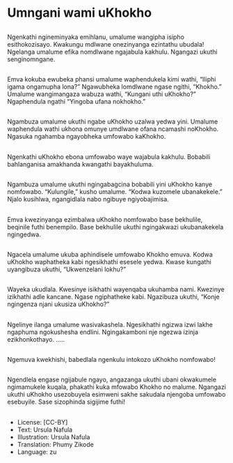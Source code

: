 # Umngani wami uKhokho

##
Ngenkathi ngineminyaka
emihlanu, umalume wangipha
isipho esithokozisayo.
Kwakungu mdlwane
onezinyanga ezintathu ubudala!
Ngelanga umalume efika
nomdlwane ngajabula kakhulu.
Ngangazi ukuthi
senginomngane.

##
Emva kokuba ewubeka phansi
umalume waphendukela kimi
wathi, “Iliphi igama ongamupha
lona?”
Ngawubheka lomdlwane ngase
ngithi, “Khokho.”
Umalume wangimangaza
wabuza wathi, “Kungani uthi
uKhokho?”
Ngaphendula ngathi “Yingoba
ufana nokhokho.”

##
Ngambuza umalume ukuthi ngabe uKhokho
uzalwa yedwa yini.
Umalume waphendula wathi ukhona omunye
umdlwane ofana ncamashi noKhokho.
Ngasuka ngahamba ngayobheka umfowabo
kaKhokho.

##
Ngenkathi uKhokho ebona
umfowabo waye wajabula
kakhulu.
Bobabili bahlanganisa
amakhanda kwangathi
bayakhuluma.

##
Ngambuza umalume ukuthi
ngingabagcina bobabili yini
uKhokho kanye nomfowabo.
“Kulungile,” kusho umalume.
“Kodwa kuzomele
ubanakekele.”
Njalo kusihlwa, ngangidlala
nabo ngibuye ngiyobajimisa.

##
Emva kwezinyanga ezimbalwa
uKhokho nomfowabo base
bekhulile, beqinile futhi
benempilo.
Base bekhulile ukuthi
ngingakwazi ukubanakekela
ngingedwa.

##
Ngacela umalume ukuba
aphindisele umfowabo Khokho
emuva.
Kodwa uKhokho waphatheka
kabi ngesikhathi esesele yedwa.
Kwase kungathi uyangibuza
ukuthi, “Ukwenzelani lokhu?”

##
Wayeka ukudlala.
Kwesinye isikhathi wayenqaba
ukuhamba nami.
Kwezinye izikhathi adle
kancane.
Ngase ngiphatheke kabi.
Ngazibuza ukuthi, “Konje
ngingenza njani ukusiza
uKhokho?”

##
Ngelinye ilanga umalume wasivakashela.
Ngesikhathi ngizwa izwi lakhe ngaphuma ngokushesha
endlini.
Ngingakamboni nje ngezwa izinja ezikhonkothayo. …..

##
Ngemuva kwekhishi, babedlala
ngenkulu intokozo uKhokho
nomfowabo!

##
Ngendlela engase ngijabule
ngayo, angazanga ukuthi ubani
okwakumele ngimamukele
kuqala, phakathi kuka mfowabo
Khokho no malume.
Ngangazi ukuthi uKhokho
usezobuyela esimweni sakhe
sakudala njengoba umfowabo
esebuyile.
Sase sizophinda sigijime futhi!

##
* License: [CC-BY]
* Text: Ursula Nafula
* Illustration: Ursula Nafula
* Translation: Phumy Zikode
* Language: zu
